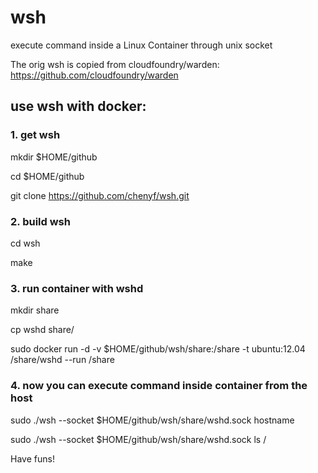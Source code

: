 wsh
===

execute command inside a Linux Container through unix socket

The orig wsh is copied from cloudfoundry/warden: https://github.com/cloudfoundry/warden


## use wsh with docker:

### 1. get wsh

mkdir $HOME/github

cd $HOME/github

git clone https://github.com/chenyf/wsh.git

### 2. build wsh
cd wsh

make

### 3. run container with wshd
mkdir share

cp wshd share/

sudo docker run -d -v $HOME/github/wsh/share:/share -t ubuntu:12.04 /share/wshd  --run /share

### 4. now you can execute command inside container from the host

sudo ./wsh --socket $HOME/github/wsh/share/wshd.sock hostname

sudo ./wsh --socket $HOME/github/wsh/share/wshd.sock ls /

Have funs!






